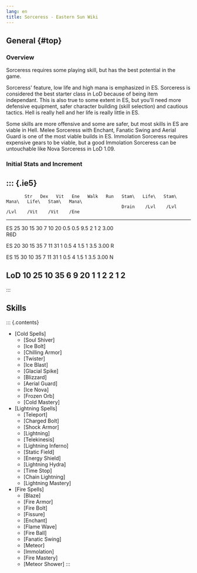 ```yaml
---
lang: en
title: Sorceress - Eastern Sun Wiki
---
```


## General {#top}

### Overview
Sorceress requires some playing skill, but has the best potential in the game.

Sorceress\' feature, low life and high mana is emphasized in ES.
Sorceress is considered the best starter class in LoD because of being
item independant. This is also true to some extent in ES, but you\'ll
need more defensive equipment, safer character building (skill
selection) and cautious tactics. Hell is really hell and her life is
really little in ES.

Some skills are more offensive and some are safer, but most skills in ES
are viable in Hell. Melee Sorceress with Enchant, Fanatic Swing and
Aerial Guard is one of the most viable builds in ES. Immolation
Sorceress requires expensive gears to be viable, but a good Immolation
Sorceress can be untouchable like Nova Sorceress in LoD 1.09.

### Initial Stats and Increment

::: {.ie5}
  ---------------------------------------------------------------------------------------------------
           Str   Dex   Vit   Ene   Walk   Run   Stam\   Life\   Stam\   Mana\   Life\   Stam\   Mana\
                                                Drain    /Lvl    /Lvl    /Lvl    /Vit    /Vit    /Ene
  ------ ----- ----- ----- ----- ------ ----- ------- ------- ------- ------- ------- ------- -------
  ES        25    30    15    30      7    10      20     0.5     0.5     9.5       2       1       2
  3.00                                                                                        
  R6D                                                                                         

  ES        20    30    15    35      7    11      31       1     0.5       4     1.5       1     3.5
  3.00 R                                                                                      

  ES        15    30    10    35      7    11      31       1     0.5       4     1.5       1     3.5
  3.00 N                                                                                      

  LoD       10    25    10    35      6     9      20       1       1       2       2       1       2
  ---------------------------------------------------------------------------------------------------
:::

## Skills

::: {.contents}
-   [Cold Spells]
    -   [Soul Shiver]
    -   [Ice Bolt]
    -   [Chilling Armor]
    -   [Twister]
    -   [Ice Blast]
    -   [Glacial Spike]
    -   [Blizzard]
    -   [Aerial Guard]
    -   [Ice Nova]
    -   [Frozen Orb]
    -   [Cold Mastery]
-   [Lightning Spells]
    -   [Teleport]
    -   [Charged Bolt]
    -   [Shock Armor]
    -   [Lightning]
    -   [Telekinesis]
    -   [Lightning Inferno]
    -   [Static Field]
    -   [Energy Shield]
    -   [Lightning Hydra]
    -   [Time Stop]
    -   [Chain Lightning]
    -   [Lightning Mastery]
-   [Fire Spells]
    -   [Blaze]
    -   [Fire Armor]
    -   [Fire Bolt]
    -   [Fissure]
    -   [Enchant]
    -   [Flame Wave]
    -   [Fire Ball]
    -   [Fanatic Swing]
    -   [Meteor]
    -   [Immolation]
    -   [Fire Mastery]
    -   [Meteor Shower]
:::

